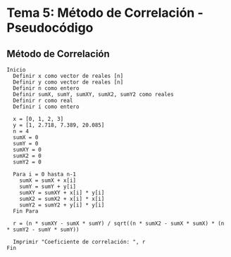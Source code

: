 # Tema 5: Método de Correlación - Pseudocódigo
## Método de Correlación
    Inicio
      Definir x como vector de reales [n]
      Definir y como vector de reales [n]
      Definir n como entero
      Definir sumX, sumY, sumXY, sumX2, sumY2 como reales
      Definir r como real
      Definir i como entero
    
      x = [0, 1, 2, 3]
      y = [1, 2.718, 7.389, 20.085]
      n = 4
      sumX = 0
      sumY = 0
      sumXY = 0
      sumX2 = 0
      sumY2 = 0
    
      Para i = 0 hasta n-1
        sumX = sumX + x[i]
        sumY = sumY + y[i]
        sumXY = sumXY + x[i] * y[i]
        sumX2 = sumX2 + x[i] * x[i]
        sumY2 = sumY2 + y[i] * y[i]
      Fin Para
    
      r = (n * sumXY - sumX * sumY) / sqrt((n * sumX2 - sumX * sumX) * (n * sumY2 - sumY * sumY))
    
      Imprimir "Coeficiente de correlación: ", r
    Fin
